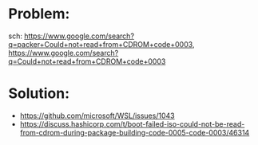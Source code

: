 # Problem:
sch: https://www.google.com/search?q=packer+Could+not+read+from+CDROM+code+0003, https://www.google.com/search?q=Could+not+read+from+CDROM+code+0003

# Solution:
- https://github.com/microsoft/WSL/issues/1043
- https://discuss.hashicorp.com/t/boot-failed-iso-could-not-be-read-from-cdrom-during-package-building-code-0005-code-0003/46314